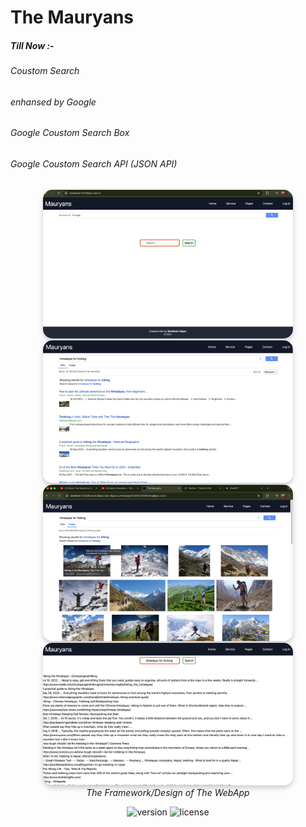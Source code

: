 # The Mauryans
##### Till Now :-
###### Coustom Search
###### enhansed by Google
###### Google Coustom Search Box
###### Google Coustom Search API (JSON API)

<p align="center">
  <a href="https://the-mauryans.vercel.app/">
    <img src="./src/assets/landingPage.png" alt="Fancy Image" width="400" style="border-radius: 15px; box-shadow: 0px 4px 8px rgba(0, 0, 0, 0.2);" />
    <img src="./src/assets/enhansedGoogle.png" alt="Fancy Image" width="400" style="border-radius: 15px; box-shadow: 0px 4px 8px rgba(0, 0, 0, 0.2);" />
    <img src="./src/assets/imageSearch.png" alt="Fancy Image" width="400" style="border-radius: 15px; box-shadow: 0px 4px 8px rgba(0, 0, 0, 0.2);" />
    <img src="./src/assets/googleJSONapi.png" alt="Fancy Image" width="400" style="border-radius: 15px; box-shadow: 0px 4px 8px rgba(0, 0, 0, 0.2);" />
  </a>
  <br>
  <em>The Framework/Design of The WebApp</em>
</p>
<p align="center">
  <img src="https://img.shields.io/badge/version-1.0-blue" alt="version"/>
  <img src="https://img.shields.io/badge/license-MIT-green" alt="license"/>
</p>

